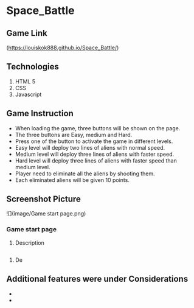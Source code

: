# Space_Battle

## Game Link
(https://louiskok888.github.io/Space_Battle/)

## Technologies
1. HTML 5
1. CSS
1. Javascript

## Game Instruction
- When loading the game, three buttons will be shown on the page.
- The three buttons are Easy, medium and Hard.
- Press one of the button to activate the game in different levels.
- Easy level will deploy two lines of aliens with normal speed.
- Medium level will deploy three lines of aliens with faster speed.
- Hard level will deploy three lines of aliens with faster speed than medium level.
- Player need to eliminate all the aliens by shooting them.
- Each eliminated aliens will be given 10 points.

## Screenshot Picture

![](image/Game start page.png)
### Game start page
1. Description

![]()
1. De

## Additional features were under Considerations
-
-
